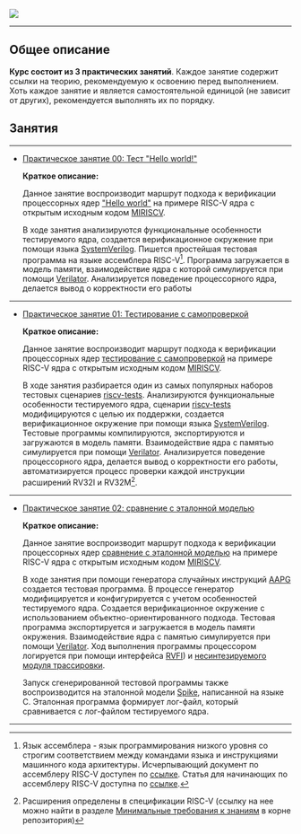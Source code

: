 ![](../doc/pic/preview_5.png)

---

## Общее описание

**Курс состоит из 3 практических занятий**. Каждое занятие содержит ссылки на теорию, рекомендуемую к освоению перед выполнением. Хоть каждое занятие и является самостоятельной единицой (не зависит от других), рекомендуется выполнять их по порядку.


## Занятия

---

- [Практическое занятие 00: Тест "Hello world!"](./00_basic_hex/)
  
  **Краткое описание:**

  Данное занятие воспроизводит маршрут подхода к верификации процессорных ядер ["Hello world"](../theory/03_func.md#hello-world) на примере RISC-V ядра с открытым исходным кодом [MIRISCV](https://github.com/riscv-tests-intro/MIRISCV/tree/b510b308addc4a7271e36f2a348bd18bf24c1d77).
  
  В ходе занятия анализируются функциональные особенности тестируемого ядра, создается верификационное окружение при помощи языка [SystemVerilog](https://en.wikipedia.org/wiki/SystemVerilog). Пишется простейшая тестовая программа на языке ассемблера RISC-V[^1]. Программа загружается в модель памяти, взаимодействие ядра с которой симулируется при помощи [Verilator](https://github.com/verilator/verilator/tree/522bead374d6b7b2adb316304126e5361b18bcf1). Анализируется поведение процессорного ядра, делается вывод о корректности его работы

---

- [Практическое занятие 01: Тестирование с самопроверкой](./01_riscv_tests/)
  
  **Краткое описание:**

  Данное занятие воспроизводит маршрут подхода к верификации процессорных ядер [тестирование с самопроверкой](../theory/03_func.md#тестирование-с-самопроверкой) на примере RISC-V ядра с открытым исходным кодом [MIRISCV](https://github.com/riscv-tests-intro/MIRISCV/tree/b510b308addc4a7271e36f2a348bd18bf24c1d77).

  В ходе занятия разбирается один из самых популярных наборов тестовых сценариев [riscv-tests](https://github.com/riscv-software-src/riscv-tests/tree/408e461da11e0b298c4b69e587729532787212f5). Анализируются  функциональные особенности тестируемого ядра, сценарии [riscv-tests](https://github.com/riscv-software-src/riscv-tests/tree/408e461da11e0b298c4b69e587729532787212f5) модифицируются с целью их поддержки, создается верификационное окружение при помощи языка [SystemVerilog](https://en.wikipedia.org/wiki/SystemVerilog). Тестовые программы компилируются, экспортируются и загружаются в модель памяти. Взаимодействие ядра с памятью симулируется при помощи [Verilator](https://github.com/verilator/verilator/tree/522bead374d6b7b2adb316304126e5361b18bcf1). Анализируется поведение процессорного ядра, делается вывод о корректности его работы, автоматизируется процесс проверки каждой инструкции расширений RV32I и RV32M[^2].

---

- [Практическое занятие 02: сравнение с эталонной моделью](./02_aapg/)

  **Краткое описание:**

  Данное занятие воспроизводит маршрут подхода к верификации процессорных ядер [сравнение с эталонной моделью](../theory/04_rgen.md) на примере RISC-V ядра с открытым исходным кодом [MIRISCV](https://github.com/riscv-tests-intro/MIRISCV/tree/b510b308addc4a7271e36f2a348bd18bf24c1d77).

  В ходе занятия при помощи генератора случайных инструкций [AAPG](https://gitlab.com/shaktiproject/tools/aapg/-/tree/7ce4a9073a040bbc784edfd1c8a7b21f269f7766) создается тестовая программа. В процессе генератор модифицируется и конфигурируется с учетом особенностей тестируемого ядра. Создается верификационное окружение с использованием объектно-ориентированного подхода. Тестовая программа экспортируется и загружается в модель памяти окружения. Взаимодействие ядра с памятью симулируется при помощи [Verilator](https://github.com/verilator/verilator/tree/522bead374d6b7b2adb316304126e5361b18bcf1). Ход выполнения программы процессором логируется при помощи интерфейса [RVFI](../theory/04_rgen.md#интерфейс-rvfi)) и [несинтезируемого модуля трассировки](../theory/04_rgen.md#описание-подхода-часть-1).
  
  Запуск сгенерированной тестовой программы также воспроизводится на эталонной модели [Spike](https://github.com/riscv-software-src/riscv-isa-sim/tree/887d02e42124ddc86476dfdf4aad4be8ba7f0aef), написанной на языке C. Эталонная программа формирует лог-файл, который сравнивается с лог-файлом тестируемого ядра.

---

[^1]: Язык ассемблера - язык программирования низкого уровня со строгим соответствием между командами языка и инструкциями машинного кода архитектуры. Исчерпывающий документ по ассемблеру RISC-V доступен по [ссылке](https://github.com/riscv-non-isa/riscv-asm-manual/blob/main/riscv-asm.md). Статья для начинающих по ассемблеру RISC-V доступна по [ссылке](https://habr.com/en/articles/558706/).

[^2]: Расширения определены в спецификации RISC-V (ссылку на нее можно найти в разделе [Минимальные требования к знаниям](../README.md#минимальные-требования-к-знаниям) в корне репозитория)

